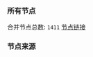 ### 所有节点
合并节点总数: `1411`
[节点链接](https://raw.githubusercontent.com/rzhy1/11/master/sub/sub_merge_base64.txt)

### 节点来源
